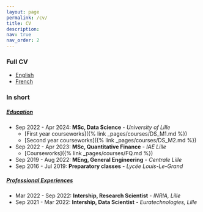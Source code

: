 ```yaml
---
layout: page
permalink: /cv/
title: CV
description:
nav: true
nav_order: 2
---
```


### Full CV

- [English](../assets/pdf/english.pdf)
- [French](../assets/pdf/french.pdf)

### In short

##### <ins>Education</ins>

- Sep 2022 - Apr 2024: **MSc, Data Science** - *University of Lille*
    - [First year courseworks]({% link _pages/courses/DS_M1.md %})
    - [Second year courseworks]({% link _pages/courses/DS_M2.md %})
- Sep 2022 - Apr 2023: **MSc, Quantitative Finance** - *IAE Lille*
    - [Courseworks]({% link _pages/courses/FQ.md %})
- Sep 2019 - Aug 2022: **MEng, General Engineering** - *Centrale Lille*
- Sep 2016 - Jul 2019: **Preparatory classes** - *Lycée Louis-Le-Grand*


##### <ins>Professional Experiences</ins>

- Mar 2022 - Sep 2022: **Intership, Research Scientist** - *INRIA, Lille*
- Sep 2021 - Mar 2022: **Intership, Data Scientist** - *Euratechnologies, Lille*